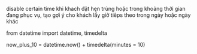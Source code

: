 disable certain time
khi khach đặt hẹn trùng hoặc trong khoảng thời gian đang phục vụ, tạo gợi ý cho khách lấy giờ tiêps theo trong ngày hoặc ngày khác


from datetime import datetime, timedelta
 
now_plus_10 = datetime.now() + timedelta(minutes = 10)